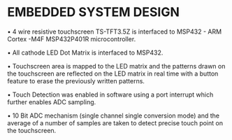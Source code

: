 # EMBEDDED SYSTEM DESIGN 

• 4 wire resistive touchscreen TS-TFT3.5Z is interfaced to MSP432 - ARM Cortex -M4F MSP432P401R microcontroller.

• All cathode LED Dot Matrix is interfaced to MSP432.

• Touchscreen area is mapped to the LED matrix and the patterns drawn on the touchscreen are reflected on the LED matrix in real time with a button feature to erase the previously written patterns.

• Touch Detection was enabled in software using a port interrupt which further enables ADC sampling. 

• 10 Bit ADC mechanism (single channel single conversion mode) and the average of a number of samples are taken to detect precise touch point on the touchscreen.
